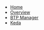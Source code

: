 * [Home](/)
* [Overview](/kyma/README.md)
* [BTP Manager](/btp-manager/README.md)
* [Keda](/keda-manager/README.md)
